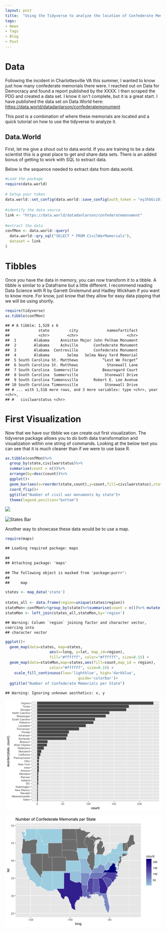 ```yaml
---
layout: post
title:  "Using the Tidyverse to analyze the location of Confederate Memorials"
tags:
- News
- Tags
- Blog
- Post
---
```


Data
====

Following the incident in Charlottesville VA this summer, I wanted to know just how many confederate memorials there were. I reached out on Data for Democracy and found a report published by the XXXX. I then scraped the PDG and created a data set. I know it isn't complete, but it is a great start. I have published the data set on Data.World here: <https://data.world/datadanlarson/confederatemonument>

This post is a combination of where these memorials are located and a quick tutorial on how to use the tidyverse to analyze it.

Data.World
----------

First, let me give a shout out to data.world. If you are training to be a data scientist this is a great place to get and share data sets. There is an added bonus of getting to work with SQL to extract data.

Below is the sequence needed to extract data from data.world.

``` r
#Load the package
require(data.world)

# Setup your token
data.world::set_config(data.world::save_config(auth_token = "eyJhbGciOiJIUzUxMiJ9.eyJzdWIiOiJwcm9kLXVzZXItY2xpZW50OmRhdGFkYW5sYXJzb24iLCJpc3MiOiJhdXRob3JpdHk6ZGF0YWRvdHdvcmxkOjowQkYwRUJEMy0yREU3LTQ5RkItQjg3Qi1BRDAzMDU3QkI4OUUiLCJpYXQiOjE1MDQyNzIyOTAsInJvbGUiOlsidXNlcl9hcGlfd3JpdGUiLCJ1c2VyX2FwaV9yZWFkIiwidXNlcl9hcGlfYWRtaW4iLCJ1c2VyIl0sImV4cCI6MTUwOTQ1NjI5MCwiZ2VuZXJhbC1wdXJwb3NlIjp0cnVlLCJhdXRob3JpdHlpZHMiOlsiZGF0YWRvdHdvcmxkIl19.sOUQniICy1MaLyIe2nIf4ADjRkkciXF_0eKFegjtqwU72pRsC1gWxHFxmXgMqYbYTf1P54KMnpQmicz4OR4c0A"))

#identify the data source
link <- "https://data.world/datadanlarson/confederatemonument"

#extract the data
confMon <- data.world::query(
  data.world::qry_sql("SELECT * FROM CivilWarMamorials"),
  dataset = link
)
```

Tibbles
=======

Once you have the data in memory, you can now transform it to a tibble. A tibble is similar to a Dataframe but a little different. I recommend reading Data Science with R by Garrett Grolemund and Hadley Wickham if you want to know more. For know, just know that they allow for easy data pipping that we will be using shortly.

``` r
require(tidyverse)
as.tibble(confMon)
```

    ## # A tibble: 1,528 x 6
    ##             state         city             nameofartifact
    ##             <chr>        <chr>                      <chr>
    ##  1        Alabama     Anniston Major John Pelham Monument
    ##  2        Alabama     Ashville       Confederate Monument
    ##  3        Alabama  Centreville       Confederate Monument
    ##  4        Alabama        Selma   Selma Navy Yard Memorial
    ##  5 South Carolina St. Matthews           “Lest We Forget”
    ##  6 South Carolina St. Matthews             Stonewall Lane
    ##  7 South Carolina  Summerville           Beauregard Court
    ##  8 South Carolina  Summerville            Stonewall Drive
    ##  9 South Carolina Timmonsville       Robert E. Lee Avenue
    ## 10 South Carolina Timmonsville            Stonewall Drive
    ## # ... with 1,518 more rows, and 3 more variables: type <chr>, year <chr>,
    ## #   civilwarstatus <chr>

First Visualization
===================

Now that we have our tibble we can create out first visualization. The tidyverse package allows you to do both data transformation and visualization within one string of commands. Looking at the below text you can see that it is much cleaner than if we were to use base R.

``` r
as.tibble(confMon)%>%
  group_by(state,civilwarstatus)%>%
  summarise(count = n())%>%
  arrange(by=desc(count))%>%
  ggplot()+
  geom_bar(aes(x=reorder(state,count),y=count,fill=civilwarstatus),stat = 'identity')+
  coord_flip()+
  ggtitle("Number of civil war monuments by state")+
  theme(legend.position="bottom")
```

![](ConfMon_files/figure-markdown_github/unnamed-chunk-1-1.png)

![States Bar](/static/img/unnamed-chunk-1)

Another way to showcase these data would be to use a map.

``` r
require(maps)
```

    ## Loading required package: maps

    ##
    ## Attaching package: 'maps'

    ## The following object is masked from 'package:purrr':
    ##
    ##     map

``` r
states <- map_data('state')

states_all <- data.frame(region=unique(states$region))
stateMon<-confMon%>%group_by(state)%>%summarise(count = n())%>% mutate(region=tolower(state))
stateMon <- left_join(states_all,stateMon,by='region')
```

    ## Warning: Column `region` joining factor and character vector, coercing into
    ## character vector

``` r
ggplot()+
  geom_map(data=states, map=states,
                    aes(x=long, y=lat, map_id=region),
                    fill="#ffffff", color="#ffffff", size=0.15) +
  geom_map(data=stateMon,map=states,aes(fill=count,map_id = region),
                    color="#ffffff", size=0.15) +
    scale_fill_continuous(low='lightblue', high='darkblue',
                                 guide='colorbar')+
  ggtitle("Number of Confederate Memorials per State")
```

    ## Warning: Ignoring unknown aesthetics: x, y

![](ConfMon_files/figure-markdown_github/unnamed-chunk-2-1.png)

![States map](/static/img/unnamed-chunk-2-1.png)
